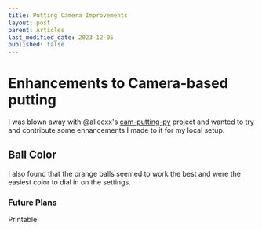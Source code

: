 ```yaml
---
title: Putting Camera Improvements
layout: post
parent: Articles
last_modified_date: 2023-12-05
published: false
---
```


# Enhancements to Camera-based putting

I was blown away with @alleexx's [cam-putting-py](https://github.com/alleexx/cam-putting-py) project and wanted to try and contribute some enhancements I made to it for my local setup.

## Ball Color

I also found that the orange balls seemed to work the best and were the easiest color to dial in on the settings.

### Future Plans

Printable
